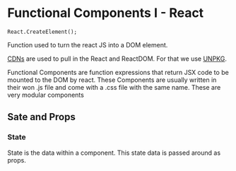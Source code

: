 # Functional Components I - React

    React.CreateElement();

Function used to turn the react JS into a DOM element.

[CDNs](https://en.wikipedia.org/wiki/Content_delivery_network) are used to pull in the React and ReactDOM. For that we use [UNPKG](https://unpkg.com/#/about).

Functional Components are function expressions that return JSX code to be mounted to the DOM by react. These Components are usually written in their won .js file and come with a .css file with the same name. These are very modular components

## Sate and Props

### State

State is the data within a component. This state data is passed around as props.
